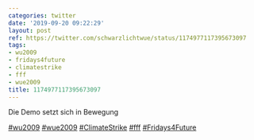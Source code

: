 ```yaml
---
categories: twitter
date: '2019-09-20 09:22:29'
layout: post
ref: https://twitter.com/schwarzlichtwue/status/1174977117395673097
tags:
- wu2009
- fridays4future
- climatestrike
- fff
- wue2009
title: 1174977117395673097
---
```

Die Demo setzt sich in Bewegung

[#wu2009](/t/wu2009) [#wue2009](/t/wue2009) [#ClimateStrike](/t/climatestrike) [#fff](/t/fff) [#Fridays4Future](/t/fridays4future)